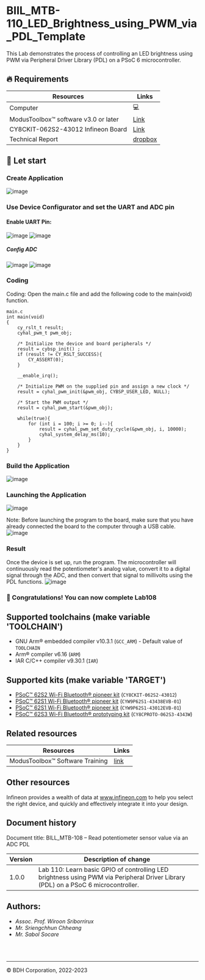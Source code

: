 # BIIL_MTB-110_LED_Brightness_using_PWM_via_PDL_Template

This Lab demonstrates the process of controlling an LED brightness using PWM via Peripheral Driver Library (PDL) on a PSoC 6 microcontroller.
## 🔥 Requirements
| Resources                                  | Links                                                                                                  |
|--------------------------------------------|--------------------------------------------------------------------------------------------------------|
| Computer                                   | 💻                                                                                                    |
| ModusToolbox™ software v3.0 or later       | [Link](https://www.infineon.com/modustoolbox)                                                         |
| CY8CKIT-062S2-43012 Infineon Board         | [Link](https://github.com/Advance-Innovation-Centre-AIC/BIIL_MTB-100_Hello_World_and_LED_Blinking_Programming_Template/assets/88732241/0215501d-b774-4045-8e64-ef49e28d8404) |
| Technical Report | [dropbox](https://www.dropbox.com/scl/fi/amaxc94pte0ut2i1r5ewx/Technical-Report-Lab00.paper?rlkey=b3xm3vrerz9xgv1glb30cvy9z&dl=0)

## 🚩 Let start
### Create Application 
![image](https://github.com/Advance-Innovation-Centre-AIC/BIIL_MTB-108_Read_potentiometer_sensor_value_via_an_ADC_PDL_Template/assets/88732241/9772aa4a-2a04-4e57-bf5b-68444ed1e38d)

### Use Device Configurator and set the UART and ADC pin
#### Enable UART Pin:
![image](https://github.com/Advance-Innovation-Centre-AIC/BIIL_MTB-108_Read_potentiometer_sensor_value_via_an_ADC_PDL_Template/assets/88732241/3c02deae-965c-4ba4-a06c-dfe6de2a206b)
![image](https://github.com/Advance-Innovation-Centre-AIC/BIIL_MTB-108_Read_potentiometer_sensor_value_via_an_ADC_PDL_Template/assets/88732241/a7a53d7d-3bcd-41a3-a7de-f73e0bc8fa23)

##### Config ADC
![image](https://github.com/Advance-Innovation-Centre-AIC/BIIL_MTB-108_Read_potentiometer_sensor_value_via_an_ADC_PDL_Template/assets/88732241/50c27970-64c7-40af-a377-ed3c40eea99f)
![image](https://github.com/Advance-Innovation-Centre-AIC/BIIL_MTB-108_Read_potentiometer_sensor_value_via_an_ADC_PDL_Template/assets/88732241/39e9bd34-81d0-4f23-bde7-f3699df45acf)



### Coding
Coding: Open the main.c file and add the following code to the main(void) function.
```
main.c
int main(void)
{
    cy_rslt_t result;
    cyhal_pwm_t pwm_obj;
​
    /* Initialize the device and board peripherals */
    result = cybsp_init() ;
    if (result != CY_RSLT_SUCCESS){
        CY_ASSERT(0);
    }
​
    __enable_irq();
​
	/* Initialize PWM on the supplied pin and assign a new clock */
    result = cyhal_pwm_init(&pwm_obj, CYBSP_USER_LED, NULL);
​
	/* Start the PWM output */
	result = cyhal_pwm_start(&pwm_obj);
​
	while(true){
		for (int i = 100; i >= 0; i--){
			result = cyhal_pwm_set_duty_cycle(&pwm_obj, i, 10000);
			cyhal_system_delay_ms(10);
		}
	}
}
```
### Build the Application      
![image](https://github.com/Advance-Innovation-Centre-AIC/BIIL_MTB-108_Read_potentiometer_sensor_value_via_an_ADC_PDL_Template/assets/88732241/1763207e-5360-4b37-92cb-14b9263fcf97)



### Launching the Application      
![image](https://github.com/Advance-Innovation-Centre-AIC/BIIL_MTB-108_Read_potentiometer_sensor_value_via_an_ADC_PDL_Template/assets/88732241/247d4903-51d7-47a0-a7c7-dad6bbe53920)

  Note: Before launching the program to the board, make sure that you have already connected the board to the computer through a USB cable.    
  ![image](https://github.com/Advance-Innovation-Centre-AIC/BIIL_MTB-107_Read_potentiometer_sensor_value_via_an_ADC_HAL_Template/assets/88732241/c9966b5b-702f-478e-bbe8-ba9e277800d2)


### Result     
  Once the device is set up, run the program. The microcontroller will continuously read the potentiometer's analog value, convert it to a digital signal through the ADC, and then convert that signal to millivolts using the PDL functions.
![image](https://github.com/Advance-Innovation-Centre-AIC/BIIL_MTB-108_Read_potentiometer_sensor_value_via_an_ADC_PDL_Template/assets/88732241/73fc9907-773d-4f9d-8137-8aa1ca84ddbd)

### 🎉  Congratulations! You can now complete Lab108

## Supported toolchains (make variable 'TOOLCHAIN')

- GNU Arm&reg; embedded compiler v10.3.1 (`GCC_ARM`) - Default value of `TOOLCHAIN`
- Arm&reg; compiler v6.16 (`ARM`)
- IAR C/C++ compiler v9.30.1 (`IAR`)

## Supported kits (make variable 'TARGET')

- [PSoC&trade; 62S2 Wi-Fi Bluetooth&reg; pioneer kit](https://www.infineon.com/CY8CKIT-062S2-43012) (`CY8CKIT-062S2-43012`)
- [PSoC&trade; 62S1 Wi-Fi Bluetooth&reg; pioneer kit](https://www.infineon.com/CYW9P62S1-43438EVB-01) (`CYW9P62S1-43438EVB-01`)
- [PSoC&trade; 62S1 Wi-Fi Bluetooth&reg; pioneer kit](https://www.infineon.com/CYW9P62S1-43012EVB-01) (`CYW9P62S1-43012EVB-01`)
- [PSoC&trade; 62S3 Wi-Fi Bluetooth&reg; prototyping kit](https://www.infineon.com/CY8CPROTO-062S3-4343W) (`CY8CPROTO-062S3-4343W`)


## Related resources
Resources  | Links
-----------|----------------------------------
ModusToolbox™ Software Training | [link](https://www.dropbox.com/sh/waj898o4o8eccx0/AAB3hBBaIQo2OvJ5-fubGJIha/training-modustoolbox-level1-getting-started-master/Manual/Ch2-Tools.pdf?dl=0)

## Other resources

Infineon provides a wealth of data at www.infineon.com to help you select the right device, and quickly and effectively integrate it into your design.


## Document history

Document title: BILL_MTB-108 – Read potentiometer sensor value via an ADC PDL

 Version | Description of change
 ------- | ---------------------
 1.0.0   | Lab 110: Learn basic GPIO of controlling LED brightness using PWM via  Peripheral Driver Library (PDL) on a PSoC 6 microcontroller.

## Authors:
- *Assoc. Prof. Wiroon Sriborrirux*
- *Mr. Sriengchhun Chheang*
- *Mr. Sabol Socare*
<br>

<br>

---------------------------------------------------------

© BDH Corporation, 2022-2023